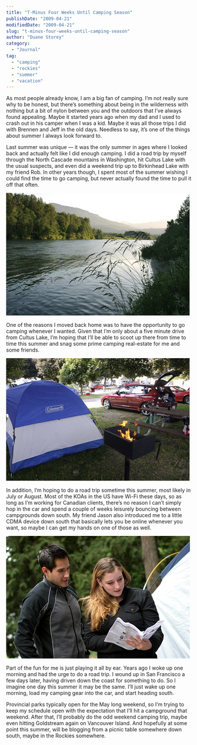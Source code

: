```yaml
---
title: "T-Minus Four Weeks Until Camping Season"
publishDate: "2009-04-21"
modifiedDate: "2009-04-21"
slug: "t-minus-four-weeks-until-camping-season"
author: "Duane Storey"
category:
  - "Journal"
tag:
  - "camping"
  - "rockies"
  - "summer"
  - "vacation"
---
```


As most people already know, I am a big fan of camping. I’m not really sure why to be honest, but there’s something about being in the wilderness with nothing but a bit of nylon between you and the outdoors that I’ve always found appealing. Maybe it started years ago when my dad and I used to crash out in his camper when I was a kid. Maybe it was all those trips I did with Brennen and Jeff in the old days. Needless to say, it’s one of the things about summer I always look forward to.

Last summer was unique — it was the only summer in ages where I looked back and actually felt like I did enough camping. I did a road trip by myself through the North Cascade mountains in Washington, hit Cultus Lake with the usual suspects, and even did a weekend trip up to Birkinhead Lake with my friend Rob. In other years though, I spent most of the summer wishing I could find the time to go camping, but never actually found the time to pull it off that often.

![Camping](_images/tminus-four-weeks-until-camping-season-1.jpg)

One of the reasons I moved back home was to have the opportunity to go camping whenever I wanted. Given that I’m only about a five minute drive from Cultus Lake, I’m hoping that I’ll be able to scoot up there from time to time this summer and snag some prime camping real-estate for me and some friends.

![Camping](_images/tminus-four-weeks-until-camping-season-2.jpg)

In addition, I’m hoping to do a road trip sometime this summer, most likely in July or August. Most of the KOAs in the US have Wi-Fi these days, so as long as I’m working for Canadian clients, there’s no reason I can’t simply hop in the car and spend a couple of weeks leisurely bouncing between campgrounds down south. My friend Jason also introduced me to a little CDMA device down south that basically lets you be online whenever you want, so maybe I can get my hands on one of those as well.

![Camping](_images/tminus-four-weeks-until-camping-season-3.jpg)

Part of the fun for me is just playing it all by ear. Years ago I woke up one morning and had the urge to do a road trip. I wound up in San Francisco a few days later, having driven down the coast for something to do. So I imagine one day this summer it may be the same. I’ll just wake up one morning, load my camping gear into the car, and start heading south.

Provincial parks typically open for the May long weekend, so I’m trying to keep my schedule open with the expectation that I’ll hit a campground that weekend. After that, I’ll probably do the odd weekend camping trip, maybe even hitting Goldstream again on Vancouver Island. And hopefully at some point this summer, will be blogging from a picnic table somewhere down south, maybe in the Rockies somewhere.